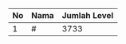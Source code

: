 | No | Nama            | Jumlah Level |
|----|-----------------|--------------|
| 1  | #    |    3733        |
